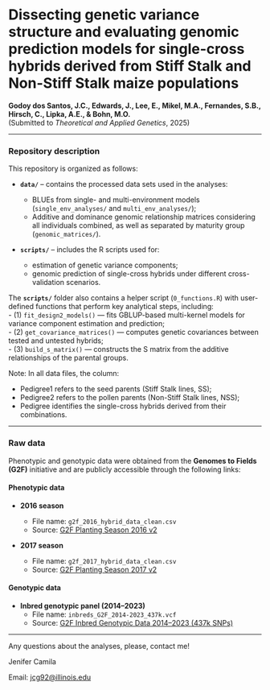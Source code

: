 # Dissecting genetic variance structure and evaluating genomic prediction models for single-cross hybrids derived from Stiff Stalk and Non-Stiff Stalk maize populations

**Godoy dos Santos, J.C., Edwards, J., Lee, E., Mikel, M.A., Fernandes, S.B., Hirsch, C., Lipka, A.E., & Bohn, M.O.**  
(Submitted to *Theoretical and Applied Genetics*, 2025)

---

### Repository description

This repository is organized as follows:

- **`data/`** – contains the processed data sets used in the analyses:  
  - BLUEs from single- and multi-environment models (`single_env_analyses/` and `multi_env_analyses/`);  
  - Additive and dominance genomic relationship matrices considering all individuals combined, as well as separated by maturity group (`genomic_matrices/`).  

- **`scripts/`** – includes the R scripts used for:  
  - estimation of genetic variance components;
  - genomic prediction of single-cross hybrids under different cross-validation scenarios.
    
The **`scripts/`** folder also contains a helper script (`0_functions.R`) with user-defined functions that perform key analytical steps, including:  
    - (1) `fit_design2_models()` — fits GBLUP-based multi-kernel models for variance component estimation and prediction;  
    - (2) `get_covariance_matrices()` — computes genetic covariances between tested and untested hybrids;  
    - (3) `build_s_matrix()` — constructs the S matrix from the additive relationships of the parental groups. 

Note:
In all data files, the column:
- Pedigree1 refers to the seed parents (Stiff Stalk lines, SS);
- Pedigree2 refers to the pollen parents (Non-Stiff Stalk lines, NSS);
- Pedigree identifies the single-cross hybrids derived from their combinations.

---

### Raw data

Phenotypic and genotypic data were obtained from the **Genomes to Fields (G2F)** initiative and are publicly accessible through the following links:

#### **Phenotypic data**
- **2016 season**  
  - File name: `g2f_2016_hybrid_data_clean.csv`  
  - Source: [G2F Planting Season 2016 v2](https://datacommons.cyverse.org/browse/iplant/home/shared/commons_repo/curated/GenomesToFields_2014_2017_v1/G2F_Planting_Season_2016_v2/a._2016_hybrid_phenotypic_data)

- **2017 season**  
  - File name: `g2f_2017_hybrid_data_clean.csv`  
  - Source: [G2F Planting Season 2017 v2](https://datacommons.cyverse.org/browse/iplant/home/shared/commons_repo/curated/GenomesToFields_2014_2017_v1/G2F_Planting_Season_2017_v2/a._2017_hybrid_phenotypic_data)

#### **Genotypic data**
- **Inbred genotypic panel (2014–2023)**  
  - File name: `inbreds_G2F_2014-2023_437k.vcf`  
  - Source: [G2F Inbred Genotypic Data 2014–2023 (437k SNPs)](https://datacommons.cyverse.org/browse/iplant/home/shared/commons_repo/curated/GenomesToFields_G2F_genotypic_data_2014_to_2023/inbreds_G2F_2014-2023_437k.vcf)

---
Any questions about the analyses, please, contact me!

Jenifer Camila

Email: jcg92@illinois.edu
